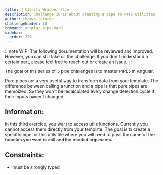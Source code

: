 ```yaml
---
title: 🔴 Utility Wrapper Pipe
description: Challenge 10 is about creating a pipe to wrap utilities
author: thomas-laforge
challengeNumber: 10
command: angular-pipe-hard
sidebar:
  order: 202
---
```


:::note
WIP: The following documentation will be reviewed and improved. However, you can still take on the challenge. If you don't understand a certain part, please feel free to reach out or create an issue.
:::

The goal of this series of 3 pipe challenges is to master PIPES in Angular.

Pure pipes are a very useful way to transform data from your template. The difference between calling a function and a pipe is that pure pipes are memoized. So they won't be recalculated every change detection cycle if their inputs haven't changed.

## Information:

In this third exercice, you want to access utils functions. Currently you cannot access them directly from your template. The goal is to create a specific pipe for this utils file where you will need to pass the name of the function you want to call and the needed arguments.

## Constraints:

- must be strongly typed
